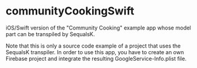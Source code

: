 # communityCookingSwift
iOS/Swift version of the "Community Cooking" example app whose model part can be transpiled by SequalsK.

Note that this is only a source code example of a project that uses the SequalsK transpiler. In order to use this app, you have to create an own Firebase project and integrate the resulting GoogleService-Info.plist file.
